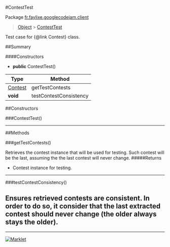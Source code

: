 #ContestTest

Package [fr.faylixe.googlecodejam.client](README.md)<br>
> [Object](../../../ava/lang/Object.md) > [ContestTest](ContestTest.md)

Test case for {@link Contest} class.

##Summary

####Constructors

* **public** ContestTest()

Type | Method
 --- | --- 
[Contest](Contest.md) | getTestContests
**void** | testContestConsistency


##Constructors

###ContestTest()



---

##Methods

###getTestContests()


Retrieves the contest instance that will
 be used for testing. Such contest will be
 the last, assuming the the last contest
 will never change.
#####Returns


* Contest instance for testing.

---
###testContestConsistency()


Ensures retrieved contests are consistent.
 In order to do so, it consider that the last extracted
 contest should never change (the older always stays the older).
---
---
[![Marklet](https://img.shields.io/badge/Generated%20by-Marklet-green.svg)](https://github.com/Faylixe/marklet)
